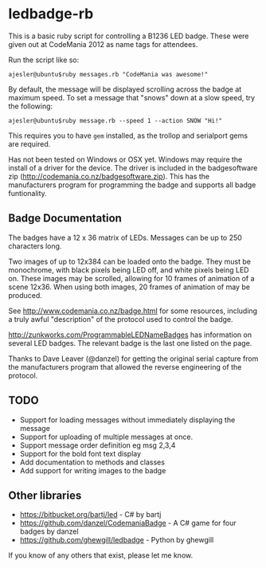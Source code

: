 # ledbadge-rb

This is a basic ruby script for controlling a B1236 LED badge. These were given out at CodeMania 2012 as name tags for attendees. 

Run the script like so:

    ajesler@ubuntu$ruby messages.rb "CodeMania was awesome!"

By default, the message will be displayed scrolling across the badge at maximum speed.
To set a message that "snows" down at a slow speed, try the following:

    ajesler@ubuntu$ruby message.rb --speed 1 --action SNOW "Hi!"

This requires you to have `gem` installed, as the trollop and serialport gems are required.

Has not been tested on Windows or OSX yet. Windows may require the install of a driver for the device. The driver is included in the badgesoftware zip (http://codemania.co.nz/badgesoftware.zip). This has the manufacturers program for programming the badge and supports all badge funtionality.


## Badge Documentation 

The badges have a 12 x 36 matrix of LEDs. Messages can be up to 250 characters long.

Two images of up to 12x384 can be loaded onto the badge. They must be monochrome, with black pixels being LED off, and white pixels being LED on.
These images may be scrolled, allowing for 10 frames of animation of a scene 12x36. When using both images, 20 frames of animation of may be produced.

See http://www.codemania.co.nz/badge.html for some resources, including a truly awful "description" of the protocol used to control the badge.

http://zunkworks.com/ProgrammableLEDNameBadges has information on several LED badges. The relevant badge is the last one listed on the page.

Thanks to Dave Leaver (@danzel) for getting the original serial capture from the manufacturers program that allowed the reverse engineering of the protocol. 


## TODO

- Support for loading messages without immediately displaying the message
- Support for uploading of multiple messages at once.
- Support message order definition eg msg 2,3,4
- Support for the bold font text display
- Add documentation to methods and classes
- Add support for writing images to the badge


## Other libraries

* https://bitbucket.org/bartj/led - C# by bartj
* https://github.com/danzel/CodemaniaBadge - A C# game for four badges by danzel
* https://github.com/ghewgill/ledbadge - Python by ghewgill

If you know of any others that exist, please let me know.